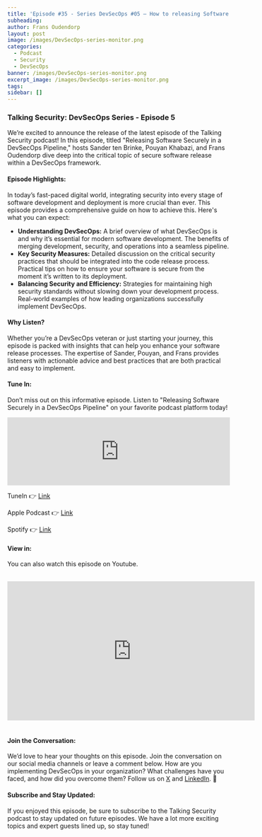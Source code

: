 ```yaml
---
title: 'Episode #35 - Series DevSecOps #05 – How to releasing Software Securely'
subheading: 
author: Frans Oudendorp
layout: post
image: /images/DevSecOps-series-monitor.png
categories:
  - Podcast
  - Security
  - DevSecOps
banner: /images/DevSecOps-series-monitor.png
excerpt_image: /images/DevSecOps-series-monitor.png
tags: 
sidebar: []
---
```


### Talking Security: DevSecOps Series - Episode 5

<!-- 

<div>
  <img width="600" src="/images/DevSecOps-series-monitor.png" >
</div> <br>

 -->

We’re excited to announce the release of the latest episode of the Talking Security podcast! In this episode, titled "Releasing Software Securely in a DevSecOps Pipeline," hosts Sander ten Brinke, Pouyan Khabazi, and Frans Oudendorp dive deep into the critical topic of secure software release within a DevSecOps framework.

#### Episode Highlights:
In today’s fast-paced digital world, integrating security into every stage of software development and deployment is more crucial than ever. This episode provides a comprehensive guide on how to achieve this. Here's what you can expect:

- **Understanding DevSecOps:**
A brief overview of what DevSecOps is and why it’s essential for modern software development.
The benefits of merging development, security, and operations into a seamless pipeline.
- **Key Security Measures:**
Detailed discussion on the critical security practices that should be integrated into the code release process.
Practical tips on how to ensure your software is secure from the moment it’s written to its deployment.
- **Balancing Security and Efficiency:**
Strategies for maintaining high security standards without slowing down your development process.
Real-world examples of how leading organizations successfully implement DevSecOps.

#### Why Listen?
Whether you’re a DevSecOps veteran or just starting your journey, this episode is packed with insights that can help you enhance your software release processes. The expertise of Sander, Pouyan, and Frans provides listeners with actionable advice and best practices that are both practical and easy to implement.

#### Tune In:
Don’t miss out on this informative episode. Listen to "Releasing Software Securely in a DevSecOps Pipeline" on your favorite podcast platform today!


<iframe src="https://player.rss.com/talking-security/1490995?theme=dark" title="#35 - DevSecOps Series – How to releasing Software Securely in a DevSecOps Pipeline?" width="100%" height="154px" frameborder="0" allow="accelerometer; autoplay; clipboard-write; encrypted-media; gyroscope; picture-in-picture" allowfullscreen scrolling="no"><a href="https://rss.com/podcasts/talking-security/1490995">#35 - DevSecOps Series – How to releasing Software Securely in a DevSecOps Pipeline?</a></iframe>
<br>


TuneIn 👉 [Link][tunein-podcast]

Apple Podcast 👉 [Link][apple-podcast]

Spotify 👉 [Link][spotify]


#### View in:
You can also watch this episode on Youtube.

<br>
<center>
<iframe width="560" height="315" src="https://www.youtube.com/embed/BVsBLAh8b3A?si=gAKRSvwgtOxZfXXD" title="YouTube video player" frameborder="0" allow="accelerometer; autoplay; clipboard-write; encrypted-media; gyroscope; picture-in-picture; web-share" referrerpolicy="strict-origin-when-cross-origin" allowfullscreen></iframe>
</center>
<br>

#### Join the Conversation:
We’d love to hear your thoughts on this episode. Join the conversation on our social media channels or leave a comment below. How are you implementing DevSecOps in your organization? What challenges have you faced, and how did you overcome them? Follow us on [X][twitter] and [LinkedIn][linkedin]. 👋

#### Subscribe and Stay Updated:
If you enjoyed this episode, be sure to subscribe to the Talking Security podcast to stay updated on future episodes. We have a lot more exciting topics and expert guests lined up, so stay tuned!











[spotify]: https://open.spotify.com/episode/2GZqscFFpWojlXPkF4Cutm
[apple-podcast]: https://podcasts.apple.com/us/podcast/35-devsecops-series-how-to-releasing-software-securely/id1653147812?i=1000656952063
[tunein-podcast]: #
[twitter]: https://twitter.com/SecurityTalking
[linkedin]: https://www.linkedin.com/company/talkingsecurity-podcast
[youtube]: https://www.youtube.com/@TalkingSecurity
[linkedin-frans]: https://www.linkedin.com/in/fransoudendorp/
[linkedin-pouyan]: https://www.linkedin.com/in/pkhabazi/
[linkedin-sander]: https://www.linkedin.com/in/stenbrinke/


